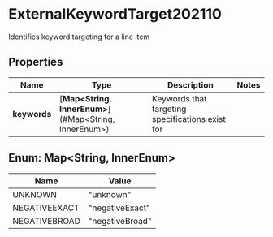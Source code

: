

# ExternalKeywordTarget202110

Identifies keyword targeting for a line item

## Properties

Name | Type | Description | Notes
------------ | ------------- | ------------- | -------------
**keywords** | [**Map&lt;String, InnerEnum&gt;**](#Map&lt;String, InnerEnum&gt;) | Keywords that targeting specifications exist for | 



## Enum: Map&lt;String, InnerEnum&gt;

Name | Value
---- | -----
UNKNOWN | &quot;unknown&quot;
NEGATIVEEXACT | &quot;negativeExact&quot;
NEGATIVEBROAD | &quot;negativeBroad&quot;



